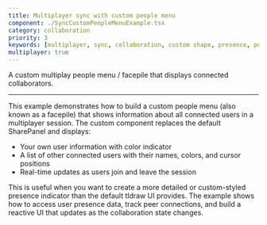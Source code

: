 ```yaml
---
title: Multiplayer sync with custom people menu
component: ./SyncCustomPeopleMenuExample.tsx
category: collaboration
priority: 3
keywords: [multiplayer, sync, collaboration, custom shape, presence, people, ui, facepile]
multiplayer: true
---
```


A custom multiplay people menu / facepile that displays connected collaborators.

---

This example demonstrates how to build a custom people menu (also known as a facepile) that shows information about all connected users in a multiplayer session. The custom component replaces the default SharePanel and displays:

- Your own user information with color indicator
- A list of other connected users with their names, colors, and cursor positions
- Real-time updates as users join and leave the session

This is useful when you want to create a more detailed or custom-styled presence indicator than the default tldraw UI provides. The example shows how to access user presence data, track peer connections, and build a reactive UI that updates as the collaboration state changes.
